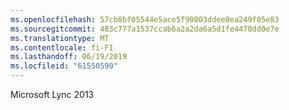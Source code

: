```yaml
---
ms.openlocfilehash: 57cb8bf05544e5ace5f90003ddee0ea249f05e83
ms.sourcegitcommit: 483c777a1537ccab6a2a2da6a5d1fe4470dd0e7e
ms.translationtype: MT
ms.contentlocale: fi-FI
ms.lasthandoff: 06/19/2019
ms.locfileid: "61550590"
---
```

Microsoft Lync 2013